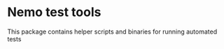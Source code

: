Nemo test tools
========

This package contains helper scripts and binaries for running automated tests
